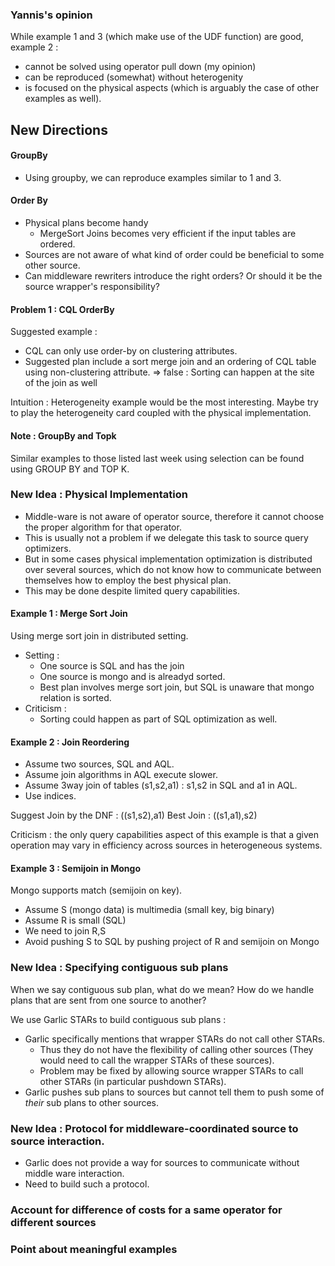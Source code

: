 ### Yannis's opinion
While example 1 and 3 (which make use of the UDF function) are good, example 2 :

 - cannot be solved using operator pull down (my opinion)
 - can be reproduced (somewhat) without heterogenity
 - is focused on the physical aspects (which is arguably the case of other examples as well).

## New Directions

#### GroupBy
 - Using groupby, we can reproduce examples similar to 1 and 3.
 
#### Order By
 - Physical plans become handy
   - MergeSort Joins becomes very efficient if the input tables are ordered.
 - Sources are not aware of what kind of order could be beneficial to some other source.
 - Can middleware rewriters introduce the right orders? Or should it be the source wrapper's responsibility?

#### Problem 1 : CQL OrderBy
Suggested example :

 - CQL can only use order-by on clustering attributes.
 - Suggested plan include a sort merge join and an ordering of CQL table using non-clustering attribute.
 => false : Sorting can happen at the site of the join as well

Intuition : Heterogeneity example would be the most interesting.
Maybe try to play the heterogeneity card coupled with the physical implementation.

#### Note : GroupBy and Topk

Similar examples to those listed last week using selection can be found using GROUP BY and TOP K.

### New Idea : Physical Implementation 
 - Middle-ware is not aware of operator source, therefore it cannot choose the proper algorithm for that operator.
 - This is usually not a problem if we delegate this task to source query optimizers.
 - But in some cases physical implementation optimization is distributed over several sources, which do not know how to communicate between themselves how to employ the best physical plan.
 - This may be done despite limited query capabilities.
 
#### Example 1 : Merge Sort Join
Using merge sort join in distributed setting.

 - Setting : 
   - One source is SQL and has the join
   - One source is mongo and is alreadyd sorted.
   - Best plan involves merge sort join, but SQL is unaware that mongo relation is sorted.
 - Criticism :
   - Sorting could happen as part of SQL optimization as well.
   
#### Example 2 : Join Reordering
 - Assume two sources, SQL and AQL.
 - Assume join algorithms in AQL execute slower.
 - Assume 3way join of tables (s1,s2,a1) : s1,s2 in SQL and a1 in AQL.
 - Use indices.

Suggest Join by the DNF : ((s1,s2),a1)
Best Join  : ((s1,a1),s2)

Criticism : the only query capabilities aspect of this example is that a given operation may vary in efficiency across sources in heterogeneous systems.

#### Example 3 : Semijoin in Mongo
Mongo supports match (semijoin on key).
 - Assume S (mongo data) is multimedia (small key, big binary)
 - Assume R is small (SQL)
 - We need to join R,S
 - Avoid pushing S to SQL by pushing project of R and semijoin on Mongo   
   
   
   
### New Idea : Specifying contiguous sub plans
When we say contiguous sub plan, what do we mean? How do we handle plans that are sent from one source to another?

We use Garlic STARs to build contiguous sub plans :

- Garlic specifically mentions that wrapper STARs do not call other STARs.
  - Thus they do not have the flexibility of calling other sources (They would need to call the wrapper STARs of these sources).
  - Problem may be fixed by allowing source wrapper STARs to call other STARs (in particular pushdown STARs).
- Garlic pushes sub plans to sources but cannot tell them to push some of *their* sub plans to other sources.

### New Idea : Protocol for middleware-coordinated source to source interaction.

- Garlic does not provide a way for sources to communicate without middle ware interaction.
- Need to build such a protocol.

### Account for difference of costs for a same operator for different sources

### Point about meaningful examples